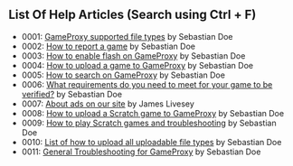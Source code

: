 ## List Of Help Articles (Search using Ctrl + F)
* 0001: [GameProxy supported file types](/help/index.html?article=0001-supportedFileTypes) by Sebastian Doe
* 0002: [How to report a game](/help/index.html?article=0002-howToReportAGame) by Sebastian Doe
* 0003: [How to enable flash on GameProxy](/help/index.html?article=0003-howToEnableFlashOnGameProxy) by Sebastian Doe
* 0004: [How to upload a game to GameProxy](/help/index.html?article=0004-howToUploadAGameToGameProxy) by Sebastian Doe
* 0005: [How to search on GameProxy](/help/index.html?article=0005-howToSearchOnGameProxy) by Sebastian Doe
* 0006: [What requirements do you need to meet for your game to be verified?](/help/index.html?article=0006-verificationRequirements) by Sebastian Doe
* 0007: [About ads on our site](/help/index.html?article=0007-aboutAds) by James Livesey
* 0008: [How to upload a Scratch game to GameProxy](/help/index.html?article=0008-howToUploadAGameFromScratchToGameProxy) by Sebastian Doe
* 0009: [How to play Scratch games and troubleshooting](/help/index.html?article=0009-howToPlayScratchGamesOnGameProxyAndTroubleshooting) by Sebastian Doe
* 0010: [List of how to upload all uploadable file types](/help/index.html?article=0010-uploadAllGameTypesList) by Sebastian Doe
* 0011: [General Troubleshooting for GameProxy](/help/index.html?article=0011-generalTroubleshooting) by Sebastian Doe
